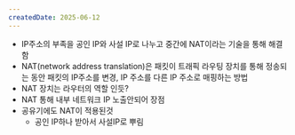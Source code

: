 ```yaml
---
createdDate: 2025-06-12
---
```

- IP주소의 부족을 공인 IP와 사설 IP로 나누고 중간에 NAT이라는 기술을 통해 해결함
- NAT(network address translation)은 패킷이 트래픽 라우팅 장치를 통해 정송되는 동안 패킷의 IP주소를 변경, IP 주소를 다른 IP 주소로 매핑하는 방법
- NAT 장치는 라우터의 역할 인듯?
- NAT 통해 내부 네트워크 IP 노출안되어 장점
- 공유기에도 NAT이 적용된것
	- 공인 IP하나 받아서 사설IP로 뿌림
